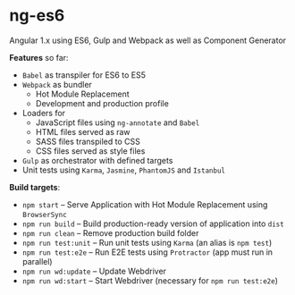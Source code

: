 # ng-es6
Angular 1.x using ES6, Gulp and Webpack as well as Component Generator

**Features** so far:

* `Babel` as transpiler for ES6 to ES5
* `Webpack` as bundler
	* Hot Module Replacement
	* Development and production profile
* Loaders for
	* JavaScript files using `ng-annotate` and `Babel`
	* HTML files served as raw
	* SASS files transpiled to CSS
	* CSS files served as style files
* `Gulp` as orchestrator with defined targets
* Unit tests using `Karma`, `Jasmine`, `PhantomJS` and `Istanbul`

**Build targets**:

* `npm start` – Serve Application with Hot Module Replacement using `BrowserSync`
* `npm run build` – Build production-ready version of application into `dist`
* `npm run clean` – Remove production build folder
* `npm run test:unit` – Run unit tests using `Karma` (an alias is `npm test`)
* `npm run test:e2e` – Run E2E tests using `Protractor` (app must run in parallel)
* `npm run wd:update` – Update Webdriver
* `npm run wd:start` – Start Webdriver (necessary for `npm run test:e2e`)
